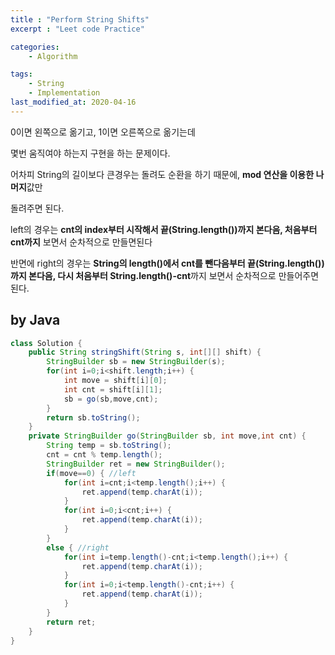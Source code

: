 ```yaml
---
title : "Perform String Shifts"
excerpt : "Leet code Practice"

categories:
    - Algorithm

tags:
    - String
    - Implementation
last_modified_at: 2020-04-16
---
```


0이면 왼쪽으로 옮기고, 1이면 오른쪽으로 옮기는데 

몇번 움직여야 하는지 구현을 하는 문제이다.

어차피 String의 길이보다 큰경우는 돌려도 순환을 하기 때문에, **mod 연산을 이용한 나머지**값만 

돌려주면 된다.

left의 경우는 **cnt의 index부터 시작해서 끝(String.length())까지 본다음, 처음부터 cnt까지** 보면서 순차적으로 만들면된다

반면에 right의 경우는 **String의 length()에서 cnt를 뺀다음부터 끝(String.length())까지 본다음, 다시 처음부터 String.length()-cnt**까지 보면서 순차적으로 만들어주면된다.

## by Java

```java
class Solution {
    public String stringShift(String s, int[][] shift) {
        StringBuilder sb = new StringBuilder(s);
        for(int i=0;i<shift.length;i++) {
            int move = shift[i][0];
            int cnt = shift[i][1];
            sb = go(sb,move,cnt);
        }
        return sb.toString();
    }
    private StringBuilder go(StringBuilder sb, int move,int cnt) {
        String temp = sb.toString();
        cnt = cnt % temp.length();
        StringBuilder ret = new StringBuilder();
        if(move==0) { //left
            for(int i=cnt;i<temp.length();i++) {
                ret.append(temp.charAt(i));
            } 
            for(int i=0;i<cnt;i++) {
                ret.append(temp.charAt(i));
            }
        }
        else { //right
            for(int i=temp.length()-cnt;i<temp.length();i++) {
                ret.append(temp.charAt(i));
            }
            for(int i=0;i<temp.length()-cnt;i++) {
                ret.append(temp.charAt(i));
            }
        }
        return ret;
    }
}
```